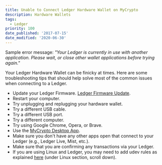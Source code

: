 ```yaml
---
title: Unable to Connect Ledger Hardware Wallet on MyCrypto
description: Hardware Wallets
tags:
  - Ledger
priority: 100
date_published: '2017-07-15'
date_modified: '2020-06-30'
---
```


Sample error message: *"Your Ledger is currently in use with another application. Please wait, or close other wallet applications before trying again."*

Your Ledger Hardware Wallet can be finicky at times. Here are some troubleshooting tips that should help solve most of the common issues when connecting to a Ledger.

* Update your Ledger Firmware. [Ledger Firmware Update](https://support.ledger.com/hc/en-us/articles/360002731113-Update-device-firmware).
* Restart your computer.
* Try unplugging and replugging your hardware wallet.
* Try a different USB cable.
* Try a different USB port.
* Try a different computer.
* Try using Google Chrome, Opera, or Brave.
* Use the [MyCrypto Desktop App](https://download.mycrypto.com/).
* Make sure you don't have any other apps open that connect to your Ledger (e.g., Ledger Live, Mist, etc.).
* Make sure that you are confirming any transactions via your Ledger.
* If you are using Linux and Ledger, you may need to add udev rules as explained [here](https://support.ledger.com/hc/en-us/articles/115005165269-Fix-connection-issues) (under Linux section, scroll down).
